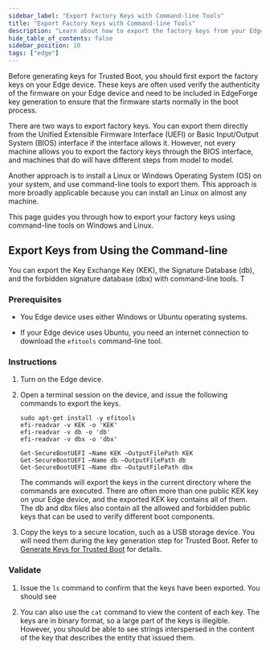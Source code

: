 ```yaml
---
sidebar_label: "Export Factory Keys with Command-line Tools"
title: "Export Factory Keys with Command-line Tools"
description: "Learn about how to export the factory keys from your Edge device using command-line tools. "
hide_table_of_contents: false
sidebar_position: 10
tags: ["edge"]
---
```


Before generating keys for Trusted Boot, you should first export the factory keys on your Edge device. These keys are
often used verify the authenticity of the firmware on your Edge device and need to be included in EdgeForge key
generation to ensure that the firmware starts normally in the boot process.

There are two ways to export factory keys. You can export them directly from the Unified Extensible Firmware Interface
(UEFI) or Basic Input/Output System (BIOS) interface if the interface allows it. However, not every machine allows you
to export the factory keys through the BIOS interface, and machines that do will have different steps from model to
model.

Another approach is to install a Linux or Windows Operating System (OS) on your system, and use command-line tools to
export them. This approach is more broadly applicable because you can install an Linux on almost any machine.

This page guides you through how to export your factory keys using command-line tools on Windows and Linux.

## Export Keys from Using the Command-line

You can export the Key Exchange Key (KEK), the Signature Database (db), and the forbidden signature database (dbx) with
command-line tools. T

### Prerequisites

- You Edge device uses either Windows or Ubuntu operating systems.

- If your Edge device uses Ubuntu, you need an internet connection to download the `efitools` command-line tool.

### Instructions

1. Turn on the Edge device.

2. Open a terminal session on the device, and issue the following commands to export the keys.

   <Tabs>

   <TabItem label="Linux" value="linux">

   ```shell
   sudo apt-get install -y efitools
   efi-readvar -v KEK -o 'KEK'
   efi-readvar -v db -o 'db'
   efi-readvar -v dbx -o 'dbx'
   ```

   </TabItem>

   <TabItem label="Windows" value="windows">

   ```shell
   Get-SecureBootUEFI –Name KEK –OutputFilePath KEK
   Get-SecureBootUEFI –Name db –OutputFilePath db
   Get-SecureBootUEFI –Name dbx –OutputFilePath dbx
   ```

   </TabItem>

   </Tabs>

   The commands will export the keys in the current directory where the commands are executed. There are often more than
   one public KEK key on your Edge device, and the exported KEK key contains all of them. The db and dbx files also
   contain all the allowed and forbidden public keys that can be used to verify different boot components.

3. Copy the keys to a secure location, such as a USB storage device. You will need them during the key generation step
   for Trusted Boot. Refer to [Generate Keys for Trusted Boot](./generate-key.md) for details.

### Validate

1. Issue the `ls` command to confirm that the keys have been exported. You should see

2. You can also use the `cat` command to view the content of each key. The keys are in binary format, so a large part of
   the keys is illegible. However, you should be able to see strings interspersed in the content of the key that
   describes the entity that issued them.
